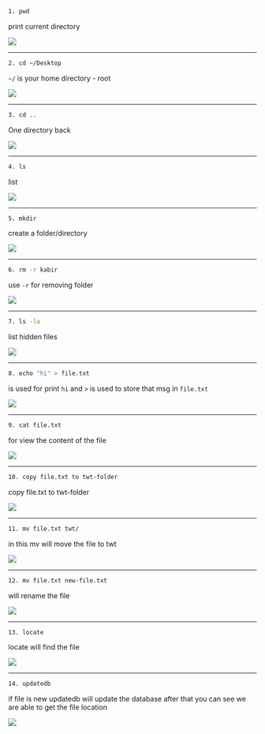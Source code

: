 ```bash 
1. pwd
```
print current directory

![](images/01-pwd.png)

---
```bash 
2. cd ~/Desktop
```
`~/` is your home directory - root

![](images/01-pwd.png)

---
```bash
3. cd ..
```
One directory back

![](images/02-cd.png)

---
```bash
4. ls
``` 
list

![](images/02-cd.png)

---
```bash
5. mkdir
```
create a folder/directory

![](images/05-mkdir.png)

---
```bash 
6. rm -r kabir
```
use `-r`  for removing folder

![](images/05-mkdir.png)

---
```bash
7. ls -la
```
list hidden files

![](images/06-hidden-files.png)

---
```bash
8. echo "hi" > file.txt
```
is used for print `hi` and `>` is used to store that msg in `file.txt`

![](images/07-echo.png)

---
```bash
9. cat file.txt
```
for view the content of the file

![](images/07-echo.png)

---
```bash
10. copy file.txt to twt-folder 
```
copy file.txt to twt-folder 

![](images/08-cp.png)

---
```bash
11. mv file.txt twt/
```
in this mv will move the file to twt

![](images/08-cp.png)

---
```bash
12. mv file.txt new-file.txt
```
will rename the file

![](images/09-rename.png)

---
```bash
13. locate
```
locate will find the file

![](images/09-rename.png)

---
```bash
14. updatedb
```
if file is new updatedb will update the database after that you can see we are able to get the file location

![](images/09-rename.png)